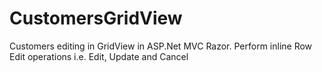 # CustomersGridView
Customers editing in GridView in ASP.Net MVC Razor.  Perform inline Row Edit operations i.e. Edit, Update and Cancel 
